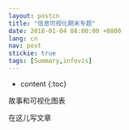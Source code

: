 ```yaml
---
layout: postcn
title: "信息可视化期末专题"
date: 2018-01-04 08:00:00 +0800
lang: cn
nav: post
stickie: true
tags: [Summary,infovis]
---
```


* content
{:toc}

故事和可视化图表
<!-- more -->
在这儿写文章
